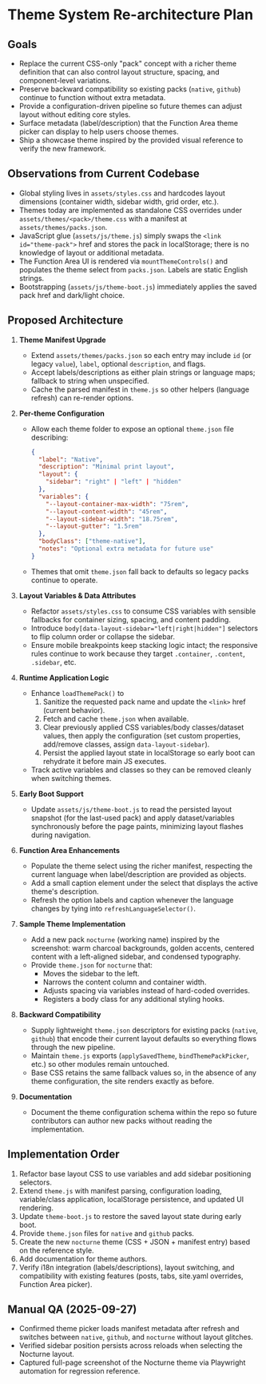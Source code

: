 # Theme System Re-architecture Plan

## Goals

* Replace the current CSS-only "pack" concept with a richer theme definition that can also control layout structure, spacing, and component-level variations.
* Preserve backward compatibility so existing packs (`native`, `github`) continue to function without extra metadata.
* Provide a configuration-driven pipeline so future themes can adjust layout without editing core styles.
* Surface metadata (label/description) that the Function Area theme picker can display to help users choose themes.
* Ship a showcase theme inspired by the provided visual reference to verify the new framework.

## Observations from Current Codebase

* Global styling lives in `assets/styles.css` and hardcodes layout dimensions (container width, sidebar width, grid order, etc.).
* Themes today are implemented as standalone CSS overrides under `assets/themes/<pack>/theme.css` with a manifest at `assets/themes/packs.json`.
* JavaScript glue (`assets/js/theme.js`) simply swaps the `<link id="theme-pack">` href and stores the pack in localStorage; there is no knowledge of layout or additional metadata.
* The Function Area UI is rendered via `mountThemeControls()` and populates the theme select from `packs.json`. Labels are static English strings.
* Bootstrapping (`assets/js/theme-boot.js`) immediately applies the saved pack href and dark/light choice.

## Proposed Architecture

1. **Theme Manifest Upgrade**
   * Extend `assets/themes/packs.json` so each entry may include `id` (or legacy `value`), `label`, optional `description`, and flags.
   * Accept labels/descriptions as either plain strings or language maps; fallback to string when unspecified.
   * Cache the parsed manifest in `theme.js` so other helpers (language refresh) can re-render options.

2. **Per-theme Configuration**
   * Allow each theme folder to expose an optional `theme.json` file describing:
     ```json
     {
       "label": "Native",
       "description": "Minimal print layout",
       "layout": {
         "sidebar": "right" | "left" | "hidden"
       },
       "variables": {
         "--layout-container-max-width": "75rem",
         "--layout-content-width": "45rem",
         "--layout-sidebar-width": "18.75rem",
         "--layout-gutter": "1.5rem"
       },
       "bodyClass": ["theme-native"],
       "notes": "Optional extra metadata for future use"
     }
     ```
   * Themes that omit `theme.json` fall back to defaults so legacy packs continue to operate.

3. **Layout Variables & Data Attributes**
   * Refactor `assets/styles.css` to consume CSS variables with sensible fallbacks for container sizing, spacing, and content padding.
   * Introduce `body[data-layout-sidebar="left|right|hidden"]` selectors to flip column order or collapse the sidebar.
   * Ensure mobile breakpoints keep stacking logic intact; the responsive rules continue to work because they target `.container`, `.content`, `.sidebar`, etc.

4. **Runtime Application Logic**
   * Enhance `loadThemePack()` to
     1. Sanitize the requested pack name and update the `<link>` href (current behavior).
     2. Fetch and cache `theme.json` when available.
     3. Clear previously applied CSS variables/body classes/dataset values, then apply the configuration (set custom properties, add/remove classes, assign `data-layout-sidebar`).
     4. Persist the applied layout state in localStorage so early boot can rehydrate it before main JS executes.
   * Track active variables and classes so they can be removed cleanly when switching themes.

5. **Early Boot Support**
   * Update `assets/js/theme-boot.js` to read the persisted layout snapshot (for the last-used pack) and apply dataset/variables synchronously before the page paints, minimizing layout flashes during navigation.

6. **Function Area Enhancements**
   * Populate the theme select using the richer manifest, respecting the current language when label/description are provided as objects.
   * Add a small caption element under the select that displays the active theme's description.
   * Refresh the option labels and caption whenever the language changes by tying into `refreshLanguageSelector()`.

7. **Sample Theme Implementation**
   * Add a new pack `nocturne` (working name) inspired by the screenshot: warm charcoal backgrounds, golden accents, centered content with a left-aligned sidebar, and condensed typography.
   * Provide `theme.json` for `nocturne` that:
     * Moves the sidebar to the left.
     * Narrows the content column and container width.
     * Adjusts spacing via variables instead of hard-coded overrides.
     * Registers a body class for any additional styling hooks.

8. **Backward Compatibility**
   * Supply lightweight `theme.json` descriptors for existing packs (`native`, `github`) that encode their current layout defaults so everything flows through the new pipeline.
   * Maintain `theme.js` exports (`applySavedTheme`, `bindThemePackPicker`, etc.) so other modules remain untouched.
   * Base CSS retains the same fallback values so, in the absence of any theme configuration, the site renders exactly as before.

9. **Documentation**
   * Document the theme configuration schema within the repo so future contributors can author new packs without reading the implementation.

## Implementation Order

1. Refactor base layout CSS to use variables and add sidebar positioning selectors.
2. Extend `theme.js` with manifest parsing, configuration loading, variable/class application, localStorage persistence, and updated UI rendering.
3. Update `theme-boot.js` to restore the saved layout state during early boot.
4. Provide `theme.json` files for `native` and `github` packs.
5. Create the new `nocturne` theme (CSS + JSON + manifest entry) based on the reference style.
6. Add documentation for theme authors.
7. Verify i18n integration (labels/descriptions), layout switching, and compatibility with existing features (posts, tabs, site.yaml overrides, Function Area picker).

## Manual QA (2025-09-27)

* Confirmed theme picker loads manifest metadata after refresh and switches between `native`, `github`, and `nocturne` without layout glitches.
* Verified sidebar position persists across reloads when selecting the Nocturne layout.
* Captured full-page screenshot of the Nocturne theme via Playwright automation for regression reference.
